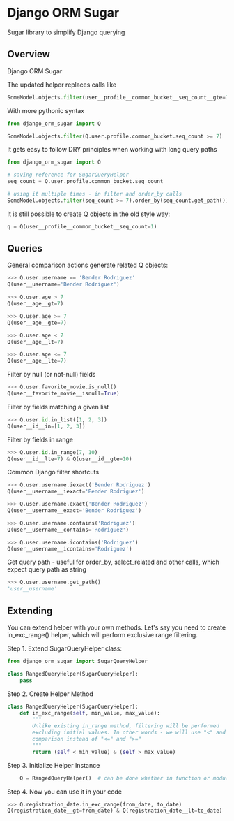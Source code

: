 # Django ORM Sugar
Sugar library to simplify Django querying

## Overview 

Django ORM Sugar

The updated helper replaces calls like
```python     
SomeModel.objects.filter(user__profile__common_bucket__seq_count__gte=7)
```
    
With more pythonic syntax
```python
from django_orm_sugar import Q

SomeModel.objects.filter(Q.user.profile.common_bucket.seq_count >= 7)
```

It gets easy to follow DRY principles when working with long query paths
```python
from django_orm_sugar import Q

# saving reference for SugarQueryHelper
seq_count = Q.user.profile.common_bucket.seq_count

# using it multiple times - in filter and order_by calls
SomeModel.objects.filter(seq_count >= 7).order_by(seq_count.get_path())
```

It is still possible to create Q objects in the old style way:
```python
q = Q(user__profile__common_bucket__seq_count=1)
```

## Queries
General comparison actions generate related Q objects:  
```python
>>> Q.user.username == 'Bender Rodriguez'
Q(user__username='Bender Rodriguez')

>>> Q.user.age > 7
Q(user__age__gt=7)

>>> Q.user.age >= 7
Q(user__age__gte=7)

>>> Q.user.age < 7
Q(user__age__lt=7)

>>> Q.user.age <= 7
Q(user__age__lte=7)
```

Filter by null (or not-null) fields
```python
>>> Q.user.favorite_movie.is_null()
Q(user__favorite_movie__isnull=True)
```

Filter by fields matching a given list
```python
>>> Q.user.id.in_list([1, 2, 3])
Q(user__id__in=[1, 2, 3])
```
   
Filter by fields in range
```python
>>> Q.user.id.in_range(7, 10)
Q(user__id__lte=7) & Q(user__id__gte=10)
```
    
Common Django filter shortcuts
```python
>>> Q.user.username.iexact('Bender Rodriguez')
Q(user__username__iexact='Bender Rodriguez')

>>> Q.user.username.exact('Bender Rodriguez')
Q(user__username__exact='Bender Rodriguez')

>>> Q.user.username.contains('Rodriguez')
Q(user__username__contains='Rodriguez')

>>> Q.user.username.icontains('Rodriguez')
Q(user__username__icontains='Rodriguez')
```

Get query path - useful for order_by, select_related and other calls,
which expect query path as string
```python
>>> Q.user.username.get_path()
'user__username'
```

## Extending

You can extend helper with your own methods. Let's say you need to create
in_exc_range() helper, which will perform exclusive range filtering.
  
Step 1. Extend SugarQueryHelper class:
```python
from django_orm_sugar import SugarQueryHelper

class RangedQueryHelper(SugarQueryHelper):
    pass
```

Step 2. Create Helper Method
```python
class RangedQueryHelper(SugarQueryHelper):
    def in_exc_range(self, min_value, max_value):
        """
        Unlike existing in_range method, filtering will be performed
        excluding initial values. In other words - we will use "<" and ">"
        comparison instead of "<=" and ">="
        """
        return (self < min_value) & (self > max_value)
```

Step 3. Initialize Helper Instance
```python
    Q = RangedQueryHelper()  # can be done whether in function or module level
```

Step 4. Now you can use it in your code
```python
>>> Q.registration_date.in_exc_range(from_date, to_date)
Q(registration_date__gt=from_date) & Q(registration_date__lt=to_date)
```
